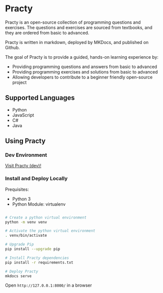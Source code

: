 # Practy

Practy is an open-source collection of programming questions and exercises. The questions and exercises are sourced from textbooks, and they are ordered from basic to advanced.

Practy is written in markdown, deployed by MKDocs, and published on Github.

The goal of Practy is to provide a guided, hands-on learning experience by:

* Providing programming questions and answers from basic to advanced
* Providing programming exercises and solutions from basic to advanced
* Allowing developers to contribute to a beginner friendly open-source project

## Supported Languages

* Python
* JavaScript
* C#
* Java

## Using Practy

### Dev Environment

[Visit Practy (dev)!](https://dev.d2w839m1wbzw.amplifyapp.com/)

### Install and Deploy Locally

Prequisites:

* Python 3
* Python Module: virtualenv

```bash

# Create a python virtual environment
python -m venv venv

# Activate the python virtual environment
. venv/bin/activate

# Upgrade Pip
pip install --upgrade pip

# Install Practy dependencies
pip install -r requirements.txt

# Deploy Practy
mkdocs serve
```

Open `http://127.0.0.1:8000/` in a browser
